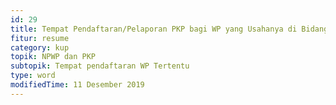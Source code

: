 ```yaml
---
id: 29
title: Tempat Pendaftaran/Pelaporan PKP bagi WP yang Usahanya di Bidang Pengalihan Tanah/Bangunan
fitur: resume
category: kup
topik: NPWP dan PKP
subtopik: Tempat pendaftaran WP Tertentu
type: word
modifiedTime: 11 Desember 2019
---
```

